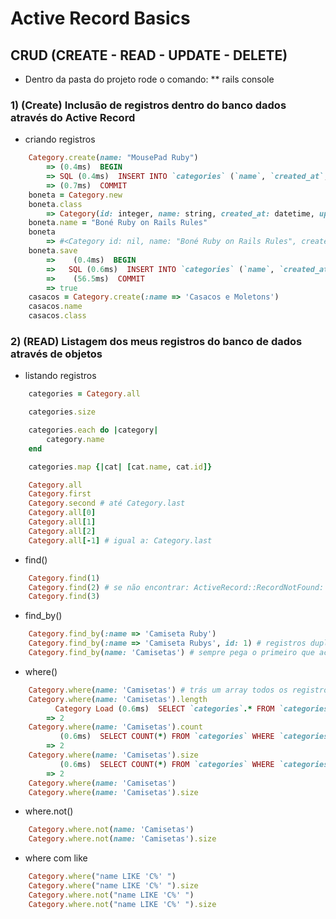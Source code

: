 Active Record Basics
====================

## CRUD (CREATE - READ - UPDATE - DELETE)

* Dentro da pasta do projeto rode o comando:
	** rails console 

### 1) (Create) Inclusão de registros dentro do banco dados através do Active Record
* criando registros
```ruby
	Category.create(name: "MousePad Ruby")
		=> (0.4ms)  BEGIN
		=> SQL (0.4ms)  INSERT INTO `categories` (`name`, `created_at`, `updated_at`) VALUES ('MousePad Ruby', '2016-05-11 12:08:10', '2016-05-11 12:08:10')
		=> (0.7ms)  COMMIT
	boneta = Category.new
	boneta.class
		=> Category(id: integer, name: string, created_at: datetime, updated_at: datetime)
	boneta.name = "Boné Ruby on Rails Rules"
	boneta
		=> #<Category id: nil, name: "Boné Ruby on Rails Rules", created_at: nil, updated_at: nil>
	boneta.save
		=>    (0.4ms)  BEGIN
		=>   SQL (0.6ms)  INSERT INTO `categories` (`name`, `created_at`, `updated_at`) VALUES ('Boné Ruby on Rails Rules', '2016-05-11 12:12:50', '2016-05-11 12:12:50')
		=>    (56.5ms)  COMMIT
		=> true
	casacos = Category.create(:name => 'Casacos e Moletons')
	casacos.name
	casacos.class
```

### 2) (READ) Listagem dos meus registros do banco de dados através de objetos
* listando registros
```ruby
	categories = Category.all

	categories.size

	categories.each do |category|
		category.name
	end

	categories.map {|cat| [cat.name, cat.id]}

	Category.all
	Category.first
	Category.second # até Category.last
	Category.all[0]
	Category.all[1]
	Category.all[2]
	Category.all[-1] # igual a: Category.last
```

* find()
```ruby
	Category.find(1)
	Category.find(2) # se não encontrar: ActiveRecord::RecordNotFound: Couldn't find Category with 'id'=2
	Category.find(3)
```
* find_by()
```ruby
	Category.find_by(:name => 'Camiseta Ruby')
	Category.find_by(:name => 'Camiseta Rubys', id: 1) # registros duplicados:
	Category.find_by(name: 'Camisetas') # sempre pega o primeiro que achar
```

* where()
```ruby
	Category.where(name: 'Camisetas') # trás um array todos os registros encontrados
	Category.where(name: 'Camisetas').length
		  Category Load (0.6ms)  SELECT `categories`.* FROM `categories` WHERE `categories`.`name` = 'Camisetas'
		=> 2
	Category.where(name: 'Camisetas').count
		   (0.6ms)  SELECT COUNT(*) FROM `categories` WHERE `categories`.`name` = 'Camisetas'
		=> 2
	Category.where(name: 'Camisetas').size
		   (0.6ms)  SELECT COUNT(*) FROM `categories` WHERE `categories`.`name` = 'Camisetas'
		=> 2
	Category.where(name: 'Camisetas')
	Category.where(name: 'Camisetas').size
```

* where.not()
```ruby
	Category.where.not(name: 'Camisetas')
	Category.where.not(name: 'Camisetas').size		
```

* where com like
```ruby
	Category.where("name LIKE 'C%' ")
	Category.where("name LIKE 'C%' ").size
	Category.where.not("name LIKE 'C%' ")
	Category.where.not("name LIKE 'C%' ").size
```





